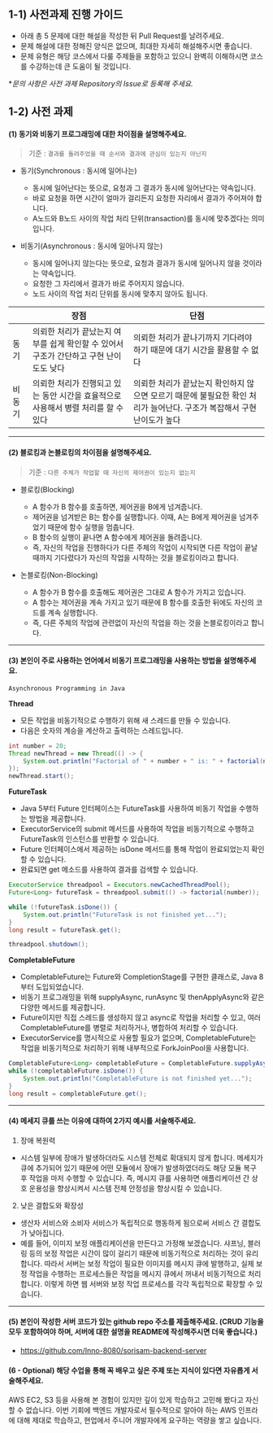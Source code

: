 ## 1-1) 사전과제 진행 가이드

- 아래 총 5 문제에 대한 해설을 작성한 뒤 Pull Request를 날려주세요.
- 문제 해설에 대한 정해진 양식은 없으며, 최대한 자세히 해설해주시면 좋습니다.
- 문제 유형은 해당 코스에서 다룰 주제들을 포함하고 있으니 완벽히 이해하시면 코스를 수강하는데 큰 도움이 될 것입니다.

**문의 사항은 사전 과제 Repository의 Issue로 등록해 주세요.*
  


## 1-2) 사전 과제

#### (1) 동기와 비동기 프로그래밍에 대한 차이점을 설명해주세요.

> 기준 : `결과를 돌려주었을 때 순서와 결과에 관심이 있는지 아닌지`

- 동기(Synchronous : 동시에 일어나는)
  - 동시에 일어난다는 뜻으로, 요청과 그 결과가 동시에 일어난다는 약속입니다.
  - 바로 요청을 하면 시간이 얼마가 걸리든지 요청한 자리에서 결과가 주어져야 합니다.
  - A노드와 B노드 사이의 작업 처리 단위(transaction)를 동시에 맞추겠다는 의미입니다.
  
- 비동기(Asynchronous : 동시에 일어나지 않는)
  - 동시에 일어나지 않는다는 뜻으로, 요청과 결과가 동시에 일어나지 않을 것이라는 약속입니다.
  - 요청한 그 자리에서 결과가 바로 주어지지 않습니다.
  - 노드 사이의 작업 처리 단위를 동시에 맞추지 않아도 됩니다.

|  | 장점 | 단점 |
| --- | --- | --- |
| 동기 | 의뢰한 처리가 끝났는지 여부를 쉽게 확인할 수 있어서 구조가 간단하고 구현 난이도도 낮다 | 의뢰한 처리가 끝나기까지 기다려야 하기 때문에 대기 시간을 활용할 수 없다 |
| 비동기 | 의뢰한 처리가 진행되고 있는 동안 시간을 효율적으로 사용해서 병렬 처리를 할 수 있다 | 의뢰한 처리가 끝났는지 확인하지 않으면 모르기 때문에 불필요한 확인 처리가 늘어난다. 구조가 복잡해서 구현 난이도가 높다 |

---

#### (2) 블로킹과 논블로킹의 차이점을 설명해주세요.

> 기준 : `다른 주체가 작업할 때 자신의 제어권이 있는지 없는지`

- 블로킹(Blocking)
  - A 함수가 B 함수를 호출하면, 제어권을 B에게 넘겨줍니다.
  - 제어권을 넘겨받은 B는 함수를 실행합니다. 이때, A는 B에게 제어권을 넘겨주었기 때문에 함수 실행을 멈춥니다.
  - B 함수의 실행이 끝나면 A 함수에게 제어권을 돌려줍니다.
  - 즉, 자신의 작업을 진행하다가 다른 주체의 작업이 시작되면 다른 작업이 끝날 때까지 기다렸다가 자신의 작업을 시작하는 것을 블로킹이라고 합니다.

- 논블로킹(Non-Blocking)
  - A 함수가 B 함수를 호출해도 제어권은 그대로 A 함수가 가지고 있습니다.
  - A 함수는 제어권을 계속 가지고 있기 때문에 B 함수를 호출한 뒤에도 자신의 코드를 계속 실행합니다.
  - 즉, 다른 주체의 작업에 관련없이 자신의 작업을 하는 것을 논블로킹이라고 합니다.

---

#### (3) 본인이 주로 사용하는 언어에서 비동기 프로그래밍을 사용하는 방법을 설명해주세요.

`Asynchronous Programming in Java`

**Thread**
  - 모든 작업을 비동기적으로 수행하기 위해 새 스레드를 만들 수 있습니다.
  - 다음은 숫자의 계승을 계산하고 출력하는 스레드입니다.

```java
int number = 20;
Thread newThread = new Thread(() -> {
    System.out.println("Factorial of " + number + " is: " + factorial(number));
});
newThread.start();
```

**FutureTask**
  - Java 5부터 Future 인터페이스는 FutureTask를 사용하여 비동기 작업을 수행하는 방법을 제공합니다.
  - ExecutorService의 submit 메서드를 사용하여 작업을 비동기적으로 수행하고 FutureTask의 인스턴스를 반환할 수 있습니다.
  - Future 인터페이스에서 제공하는 isDone 메서드를 통해 작업이 완료되었는지 확인할 수 있습니다. 
  - 완료되면 get 메소드를 사용하여 결과를 검색할 수 있습니다.

```java
ExecutorService threadpool = Executors.newCachedThreadPool();
Future<Long> futureTask = threadpool.submit(() -> factorial(number));

while (!futureTask.isDone()) {
    System.out.println("FutureTask is not finished yet..."); 
} 
long result = futureTask.get(); 

threadpool.shutdown();
```

**CompletableFuture**
  - CompletableFuture는 Future와 CompletionStage를 구현한 클래스로, Java 8부터 도입되었습니다.
  - 비동기 프로그래밍을 위해 supplyAsync, runAsync 및 thenApplyAsync와 같은 다양한 메서드를 제공합니다.
  - Future이지만 직접 스레드를 생성하지 않고 async로 작업을 처리할 수 있고, 여러 CompletableFuture를 병렬로 처리하거나, 병합하여 처리할 수 있습니다.
  - ExecutorService를 명시적으로 사용할 필요가 없으며, CompletableFuture는 작업을 비동기적으로 처리하기 위해 내부적으로 ForkJoinPool을 사용합니다.

```java
CompletableFuture<Long> completableFuture = CompletableFuture.supplyAsync(() -> factorial(number));
while (!completableFuture.isDone()) {
    System.out.println("CompletableFuture is not finished yet...");
}
long result = completableFuture.get();
```

---

#### (4) 메세지 큐를 쓰는 이유에 대하여 2가지 예시를 서술해주세요.

1. 장애 복원력
- 시스템 일부에 장애가 발생하더라도 시스템 전체로 확대되지 않게 합니다. 메세지가 큐에 추가되어 있기 때문에 어떤 모듈에서 장애가 발생하였더라도 해당 모듈 복구 후 작업을 마저 수행할 수 있습니다. 즉, 메시지 큐를 사용하면 애플리케이션 간 상호 운용성을 향상시켜서 시스템 전체 안정성을 향상시킬 수 있습니다.

2. 낮은 결합도와 확장성
- 생산자 서비스와 소비자 서비스가 독립적으로 행동하게 됨으로써 서비스 간 결합도가 낮아집니다.
- 예를 들어, 이미지 보정 애플리케이션을 만든다고 가정해 보겠습니다. 샤프닝, 블러링 등의 보정 작업은 시간이 많이 걸리기 때문에 비동기적으로 처리하는 것이 유리합니다. 따라서 서버는 보정 작업이 필요한 이미지를 메시지 큐에 발행하고, 실제 보정 작업을 수행하는 프로세스들은 작업을 메시지 큐에서 꺼내서 비동기적으로 처리합니다. 이렇게 하면 웹 서버와 보정 작업 프로세스를 각각 독립적으로 확장할 수 있습니다.

---
#### (5) 본인이 작성한 서버 코드가 있는 github repo 주소를 제출해주세요. (CRUD 기능을 모두 포함하여야 하며, 서버에 대한 설명을 README에 작성해주시면 더욱 좋습니다.) 
- https://github.com/Inno-8080/sorisam-backend-server

#### (6 - Optional) 해당 수업을 통해 꼭 배우고 싶은 주제 또는 지식이 있다면 자유롭게 서술해주세요.

AWS EC2, S3 등을 사용해 본 경험이 있지만 깊이 있게 학습하고 고민해 봤다고 자신할 수 없습니다. 이번 기회에 백엔드 개발자로서 필수적으로 알아야 하는 AWS 인프라에 대해 제대로 학습하고, 현업에서 주니어 개발자에게 요구하는 역량을 쌓고 싶습니다.
